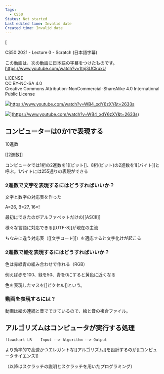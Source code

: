 ```yaml
---
Tags:
  - CS50
Status: Not started
Last edited time: Invalid date
Created time: Invalid date
---
```

[

CS50 2021 - Lecture 0 - Scratch (日本語字幕)

この動画は、次の動画に日本語の字幕をつけたものです。  
https://www.youtube.com/watch?v=1tnj3UCkuxU  
  
LICENSE  
CC BY-NC-SA 4.0  
Creative Commons Attribution-NonCommercial-ShareAlike 4.0 International Public License

![](https://www.youtube.com/s/desktop/80237066/img/favicon_144x144.png)https://www.youtube.com/watch?v=WB4_xdY6zXY&t=2633s

![](https://i.ytimg.com/vi/WB4_xdY6zXY/sddefault.jpg)](https://www.youtube.com/watch?v=WB4_xdY6zXY&t=2633s)

  

## コンピューターは0か1で表現する

10進数

[[2進数]]

  

コンピュータでは1桁の2進数を1[[ビット]]、8桁(ビット)の2進数を1[[バイト]]と呼ぶ。1バイトには255通りの表現ができる

  

### 2進数で文字を表現するにはどうすればいいか？

文字と数字の対応表を作った

A=26, B=27, 16=!

最初にできたのがアルファベットだけの[[ASCII]]

様々な言語に対応できる[[UTF-8]]が現在の主流

ちなみに違う対応表（[[文字コード]]）を適応すると文字化けが起こる

  

### 2進数で絵を表現するにはどうすればいいか？

色は赤緑青の組み合わせで作れる（RGB）

例えば赤を100、緑を50、青を0にすると黄色に近くなる

色を表現したマスを[[ピクセル]]という。

  

### 動画を表現するには？

動画は絵の連続と音でできているので、絵と音の複合ファイル。

  

## アルゴリズムはコンピュータが実行する処理

```
flowchart LR    Input --> Algorithm --> Output
```

より効率的で高速かつエレガントな[[アルゴリズム]]を設計するのが[[コンピュータサイエンス]]

  

（以降はスクラッチの説明とスクラッチを用いたプログラミング）